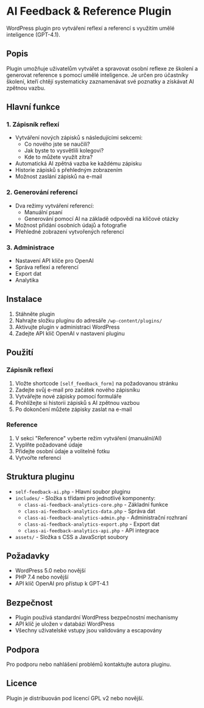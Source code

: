 # AI Feedback & Reference Plugin

WordPress plugin pro vytváření reflexí a referencí s využitím umělé inteligence (GPT-4.1).

## Popis

Plugin umožňuje uživatelům vytvářet a spravovat osobní reflexe ze školení a generovat reference s pomocí umělé inteligence. Je určen pro účastníky školení, kteří chtějí systematicky zaznamenávat své poznatky a získávat AI zpětnou vazbu.

## Hlavní funkce

### 1. Zápisník reflexí
- Vytváření nových zápisků s následujícími sekcemi:
  - Co nového jste se naučili?
  - Jak byste to vysvětlili kolegovi?
  - Kde to můžete využít zítra?
- Automatická AI zpětná vazba ke každému zápisku
- Historie zápisků s přehledným zobrazením
- Možnost zaslání zápisků na e-mail

### 2. Generování referencí
- Dva režimy vytváření referencí:
  - Manuální psaní
  - Generování pomocí AI na základě odpovědí na klíčové otázky
- Možnost přidání osobních údajů a fotografie
- Přehledné zobrazení vytvořených referencí

### 3. Administrace
- Nastavení API klíče pro OpenAI
- Správa reflexí a referencí
- Export dat
- Analytika

## Instalace

1. Stáhněte plugin
2. Nahrajte složku pluginu do adresáře `/wp-content/plugins/`
3. Aktivujte plugin v administraci WordPress
4. Zadejte API klíč OpenAI v nastavení pluginu

## Použití

### Zápisník reflexí
1. Vložte shortcode `[self_feedback_form]` na požadovanou stránku
2. Zadejte svůj e-mail pro začátek nového zápisníku
3. Vytvářejte nové zápisky pomocí formuláře
4. Prohlížejte si historii zápisků s AI zpětnou vazbou
5. Po dokončení můžete zápisky zaslat na e-mail

### Reference
1. V sekci "Reference" vyberte režim vytváření (manuální/AI)
2. Vyplňte požadované údaje
3. Přidejte osobní údaje a volitelně fotku
4. Vytvořte referenci

## Struktura pluginu

- `self-feedback-ai.php` - Hlavní soubor pluginu
- `includes/` - Složka s třídami pro jednotlivé komponenty:
  - `class-ai-feedback-analytics-core.php` - Základní funkce
  - `class-ai-feedback-analytics-data.php` - Správa dat
  - `class-ai-feedback-analytics-admin.php` - Administrační rozhraní
  - `class-ai-feedback-analytics-export.php` - Export dat
  - `class-ai-feedback-analytics-api.php` - API integrace
- `assets/` - Složka s CSS a JavaScript soubory

## Požadavky

- WordPress 5.0 nebo novější
- PHP 7.4 nebo novější
- API klíč OpenAI pro přístup k GPT-4.1

## Bezpečnost

- Plugin používá standardní WordPress bezpečnostní mechanismy
- API klíč je uložen v databázi WordPress
- Všechny uživatelské vstupy jsou validovány a escapovány

## Podpora

Pro podporu nebo nahlášení problémů kontaktujte autora pluginu.

## Licence

Plugin je distribuován pod licencí GPL v2 nebo novější. 